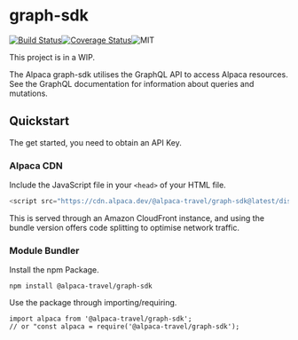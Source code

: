 # graph-sdk

[![Build Status](https://travis-ci.com/AlpacaTravel/graph-sdk.svg?branch=master)](https://travis-ci.com/AlpacaTravel/graph-sdk)[![Coverage Status](https://coveralls.io/repos/github/AlpacaTravel/graph-sdk/badge.svg?branch=master)](https://coveralls.io/github/AlpacaTravel/graph-sdk?branch=master)![MIT](https://img.shields.io/npm/l/@alpaca-travel/graph-sdk)

This project is in a WIP.

The Alpaca graph-sdk utilises the GraphQL API to access Alpaca resources. See the GraphQL documentation for information about queries and mutations.

## Quickstart

The get started, you need to obtain an API Key.

### Alpaca CDN

Include the JavaScript file in your `<head>` of your HTML file.

```javascript
<script src="https://cdn.alpaca.dev/@alpaca-travel/graph-sdk@latest/dist/bundle.js"></script>
```

This is served through an Amazon CloudFront instance, and using the bundle version offers
code splitting to optimise network traffic.

### Module Bundler

Install the npm Package.

```shell
npm install @alpaca-travel/graph-sdk
```

Use the package through importing/requiring.

```
import alpaca from '@alpaca-travel/graph-sdk';
// or "const alpaca = require('@alpaca-travel/graph-sdk');
```
